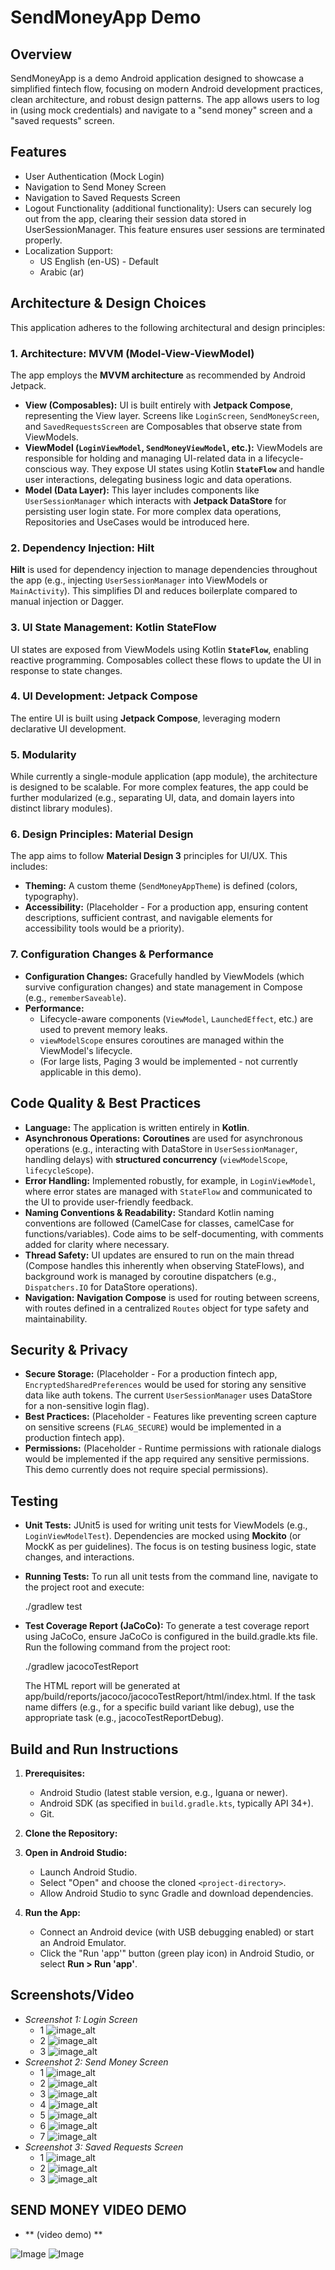 # SendMoneyApp Demo

## Overview

SendMoneyApp is a demo Android application designed to showcase a simplified fintech flow, focusing on modern Android development practices, clean architecture, and robust design patterns. The app allows users to log in (using mock credentials) and navigate to a "send money" screen and a "saved requests" screen.

## Features

*   User Authentication (Mock Login)
*   Navigation to Send Money Screen
*   Navigation to Saved Requests Screen
*   Logout Functionality (additional functionality): Users can securely log out from the app, 
clearing their session data stored in UserSessionManager. 
This feature ensures user sessions are terminated properly.
*   Localization Support:
    *   US English (en-US) - Default
    *   Arabic (ar)

## Architecture & Design Choices

This application adheres to the following architectural and design principles:

### 1. Architecture: MVVM (Model-View-ViewModel)
The app employs the **MVVM architecture** as recommended by Android Jetpack.
*   **View (Composables):** UI is built entirely with **Jetpack Compose**, representing the View layer. Screens like `LoginScreen`, `SendMoneyScreen`, and `SavedRequestsScreen` are Composables that observe state from ViewModels.
*   **ViewModel (`LoginViewModel`, `SendMoneyViewModel`, etc.):** ViewModels are responsible for holding and managing UI-related data in a lifecycle-conscious way. They expose UI states using Kotlin **`StateFlow`** and handle user interactions, delegating business logic and data operations.
*   **Model (Data Layer):** This layer includes components like `UserSessionManager` which interacts with **Jetpack DataStore** for persisting user login state. For more complex data operations, Repositories and UseCases would be introduced here.

### 2. Dependency Injection: Hilt
**Hilt** is used for dependency injection to manage dependencies throughout the app (e.g., injecting `UserSessionManager` into ViewModels or `MainActivity`). This simplifies DI and reduces boilerplate compared to manual injection or Dagger.

### 3. UI State Management: Kotlin StateFlow
UI states are exposed from ViewModels using Kotlin **`StateFlow`**, enabling reactive programming. Composables collect these flows to update the UI in response to state changes.

### 4. UI Development: Jetpack Compose
The entire UI is built using **Jetpack Compose**, leveraging modern declarative UI development.

### 5. Modularity
While currently a single-module application (app module), the architecture is designed to be scalable. For more complex features, the app could be further modularized (e.g., separating UI, data, and domain layers into distinct library modules).

### 6. Design Principles: Material Design
The app aims to follow **Material Design 3** principles for UI/UX. This includes:
*   **Theming:** A custom theme (`SendMoneyAppTheme`) is defined (colors, typography).
*   **Accessibility:** (Placeholder - For a production app, ensuring content descriptions, sufficient contrast, and navigable elements for accessibility tools would be a priority).

### 7. Configuration Changes & Performance
*   **Configuration Changes:** Gracefully handled by ViewModels (which survive configuration changes) and state management in Compose (e.g., `rememberSaveable`).
*   **Performance:**
    *   Lifecycle-aware components (`ViewModel`, `LaunchedEffect`, etc.) are used to prevent memory leaks.
    *   `viewModelScope` ensures coroutines are managed within the ViewModel's lifecycle.
    *   (For large lists, Paging 3 would be implemented - not currently applicable in this demo).

## Code Quality & Best Practices

*   **Language:** The application is written entirely in **Kotlin**.
*   **Asynchronous Operations:** **Coroutines** are used for asynchronous operations (e.g., interacting with DataStore in `UserSessionManager`, handling delays) with **structured concurrency** (`viewModelScope`, `lifecycleScope`).
*   **Error Handling:** Implemented robustly, for example, in `LoginViewModel`, where error states are managed with `StateFlow` and communicated to the UI to provide user-friendly feedback.
*   **Naming Conventions & Readability:** Standard Kotlin naming conventions are followed (CamelCase for classes, camelCase for functions/variables). Code aims to be self-documenting, with comments added for clarity where necessary.
*   **Thread Safety:** UI updates are ensured to run on the main thread (Compose handles this inherently when observing StateFlows), and background work is managed by coroutine dispatchers (e.g., `Dispatchers.IO` for DataStore operations).
*   **Navigation:** **Navigation Compose** is used for routing between screens, with routes defined in a centralized `Routes` object for type safety and maintainability.

## Security & Privacy

*   **Secure Storage:** (Placeholder - For a production fintech app, `EncryptedSharedPreferences` would be used for storing any sensitive data like auth tokens. The current `UserSessionManager` uses DataStore for a non-sensitive login flag).
*   **Best Practices:** (Placeholder - Features like preventing screen capture on sensitive screens (`FLAG_SECURE`) would be implemented in a production fintech app).
*   **Permissions:** (Placeholder - Runtime permissions with rationale dialogs would be implemented if the app required any sensitive permissions. This demo currently does not require special permissions).

## Testing

*   **Unit Tests:** JUnit5 is used for writing unit tests for ViewModels (e.g., `LoginViewModelTest`). Dependencies are mocked using **Mockito** (or MockK as per guidelines). The focus is on testing business logic, state changes, and interactions.
*   **Running Tests:** To run all unit tests from the command line, navigate to the project root and execute:
  
    ./gradlew test
    
*   **Test Coverage Report (JaCoCo):** To generate a test coverage report using JaCoCo, ensure JaCoCo is configured in the build.gradle.kts file. Run the following command from the project root:
  
    ./gradlew jacocoTestReport
    
    The HTML report will be generated at app/build/reports/jacoco/jacocoTestReport/html/index.html. If the task name differs (e.g., for a specific build variant like debug), use the appropriate task (e.g., jacocoTestReportDebug).

## Build and Run Instructions

1.  **Prerequisites:**
    *   Android Studio (latest stable version, e.g., Iguana or newer).
    *   Android SDK (as specified in `build.gradle.kts`, typically API 34+).
    *   Git.
2.  **Clone the Repository:**

3.  **Open in Android Studio:**
    *   Launch Android Studio.
    *   Select "Open" and choose the cloned `<project-directory>`.
    *   Allow Android Studio to sync Gradle and download dependencies.
4.  **Run the App:**
    *   Connect an Android device (with USB debugging enabled) or start an Android Emulator.
    *   Click the "Run 'app'" button (green play icon) in Android Studio, or select **Run > Run 'app'**.

## Screenshots/Video

*   *Screenshot 1: Login Screen*
    * 1 ![image_alt](https://github.com/mkrtchyanmnatsakan/SendMoney/blob/master/login_1.jpeg?raw=true) 
    * 2 ![image_alt](https://github.com/mkrtchyanmnatsakan/SendMoney/blob/master/login_2.jpeg?raw=true) 
    * 3 ![image_alt](https://github.com/mkrtchyanmnatsakan/SendMoney/blob/master/login_3.jpeg?raw=true) 
*   *Screenshot 2: Send Money Screen*
    * 1 ![image_alt](https://github.com/mkrtchyanmnatsakan/SendMoney/blob/master/send_money_1.jpeg?raw=true) 
    * 2 ![image_alt](https://github.com/mkrtchyanmnatsakan/SendMoney/blob/master/send_money_2.jpeg?raw=true) 
    * 3 ![image_alt](https://github.com/mkrtchyanmnatsakan/SendMoney/blob/master/send_money_3.jpeg?raw=true) 
    * 4 ![image_alt](https://github.com/mkrtchyanmnatsakan/SendMoney/blob/master/send_money_4.jpeg?raw=true) 
    * 5 ![image_alt](https://github.com/mkrtchyanmnatsakan/SendMoney/blob/master/send_money_5.jpeg?raw=true) 
    * 6 ![image_alt](https://github.com/mkrtchyanmnatsakan/SendMoney/blob/master/send_money_6.jpeg?raw=true) 
    * 7 ![image_alt](https://github.com/mkrtchyanmnatsakan/SendMoney/blob/master/send_money_7.jpeg?raw=true) 
*   *Screenshot 3: Saved Requests Screen*
    * 1 ![image_alt](https://github.com/mkrtchyanmnatsakan/SendMoney/blob/master/saved_requestes_1.jpeg?raw=true) 
    * 2 ![image_alt](https://github.com/mkrtchyanmnatsakan/SendMoney/blob/master/saved_requestes_2.jpeg?raw=true) 
    * 3 ![image_alt](https://github.com/mkrtchyanmnatsakan/SendMoney/blob/master/saved_requestes_3.jpeg?raw=true) 

##  SEND MONEY VIDEO DEMO
*   ** (video demo) **

![Image](https://github.com/user-attachments/assets/6acdf049-4163-4053-8d91-a9a28de03458)
![Image](https://github.com/user-attachments/assets/e2e0cbc2-46b0-4cc1-8965-d92f1eb050ae)



    
